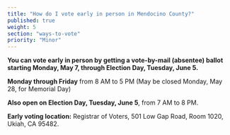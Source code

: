 ```yaml
---
title: "How do I vote early in person in Mendocino County?"
published: true
weight: 5
section: "ways-to-vote"
priority: "Minor"
---
```


**You can vote early in person by getting a vote-by-mail (absentee) ballot starting Monday, May 7, through Election Day, Tuesday, June 5.**  

**Monday through Friday** from 8 AM to 5 PM (May be closed Monday, May 28, for Memorial Day)  

**Also open on Election Day, Tuesday, June 5**, from 7 AM to 8 PM.  

**Early voting location:** Registrar of Voters, 501 Low Gap Road, Room 1020, Ukiah, CA 95482.  
